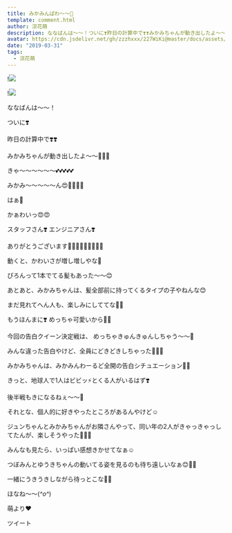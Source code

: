 ```yaml
---
title: みかみんぱわ〜〜🐥
template: comment.html
author: 涼花萌
description: ななばんは〜〜！ついに❣️昨日の計算中で❣️❣️みかみちゃんが動き出したよ〜〜💓💓💓きゃ〜〜〜〜〜〜💕💕💕💕💕みかみ〜〜〜〜〜ん😍💓💓💓💓はぁ💓...
avatar: https://cdn.jsdelivr.net/gh/zzzhxxx/227WiKi@master/docs/assets/photo/avatar/moe.jpg
date: "2019-03-31"
tags:
  - 涼花萌
---
```


!![](https://cdn.jsdelivr.net/gh/227WiKi/227WiKi-image@master/blog-image/moe-2019-03-31_1.jpg)

!![](https://cdn.jsdelivr.net/gh/227WiKi/227WiKi-image@master/blog-image/moe-2019-03-31_2.jpg)







ななばんは〜〜！






ついに❣️


昨日の計算中で❣️❣️




みかみちゃんが動き出したよ〜〜💓💓💓









きゃ〜〜〜〜〜〜💕💕💕💕💕

みかみ〜〜〜〜〜ん😍💓💓💓💓



はぁ💓

かぁわいっ😍😍






スタッフさん❣️
エンジニアさん❣️

ありがとうございます🙇🏼‍♀️🙇🏼‍♀️🙇🏼‍♀️





動くと、かわいさが増し増しやな💓







ぴろんって1本でてる髪もあった〜〜😊







あとあと、みかみちゃんは、髪全部前に持ってくるタイプの子やねんな😊






まだ見れてへん人も、楽しみにしててな💓💓







もうほんまに❣️
めっちゃ可愛いから💓💓






今回の告白クイーン決定戦は、
めっちゃきゅんきゅんしちゃう〜〜🥰



みんな違った告白やけど、全員にどきどきしちゃった🙈💓💓








みかみちゃんは、みかみんわーるど全開の告白シチュエーション💓💓





きっと、地球人で1人はビビッ⚡️とくる人がいるはず❣️






後半戦もきになるねぇ〜〜🤫







それとな、個人的に好きやったところがあるんやけど☺️


ジュンちゃんとみかみちゃんがお隣さんやって、同い年の2人がきゃっきゃっしてたんが、楽しそうやった🐥💓🍬







みんなも見たら、いっぱい感想きかせてなぁ☺️







つぼみんとゆうきちゃんの動いてる姿を見るのも待ち遠しいなぁ😊💓💓




一緒にうきうきしながら待っとこな🐒🐒









ほなね〜〜(*^o^*)



萌より❤︎


ツイート



